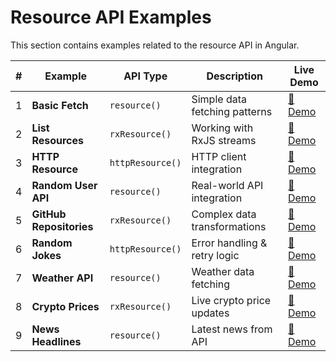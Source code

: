 # Resource API Examples

This section contains examples related to the resource API in Angular.

| # | Example | API Type | Description | Live Demo |
|---|---------|----------|-------------|-----------|
| 1 | **Basic Fetch** | `resource()` | Simple data fetching patterns | [🔗 Demo](https://angular-signal-examples.netlify.app/resource-api/resource-api-example1) |
| 2 | **List Resources** | `rxResource()` | Working with RxJS streams | [🔗 Demo](https://angular-signal-examples.netlify.app/resource-api/resource-api-example2) |
| 3 | **HTTP Resource** | `httpResource()` | HTTP client integration | [🔗 Demo](https://angular-signal-examples.netlify.app/resource-api/resource-api-example3) |
| 4 | **Random User API** | `resource()` | Real-world API integration | [🔗 Demo](https://angular-signal-examples.netlify.app/resource-api/resource-api-example4) |
| 5 | **GitHub Repositories** | `rxResource()` | Complex data transformations | [🔗 Demo](https://angular-signal-examples.netlify.app/resource-api/resource-api-example5) |
| 6 | **Random Jokes** | `httpResource()` | Error handling & retry logic | [🔗 Demo](https://angular-signal-examples.netlify.app/resource-api/resource-api-example6) |
| 7 | **Weather API** | `resource()` | Weather data fetching | [🔗 Demo](https://angular-signal-examples.netlify.app/resource-api/resource-api-example7) |
| 8 | **Crypto Prices** | `rxResource()` | Live crypto price updates | [🔗 Demo](https://angular-signal-examples.netlify.app/resource-api/resource-api-example8) |
| 9 | **News Headlines** | `resource()` | Latest news from API | [🔗 Demo](https://angular-signal-examples.netlify.app/resource-api/resource-api-example9) |
